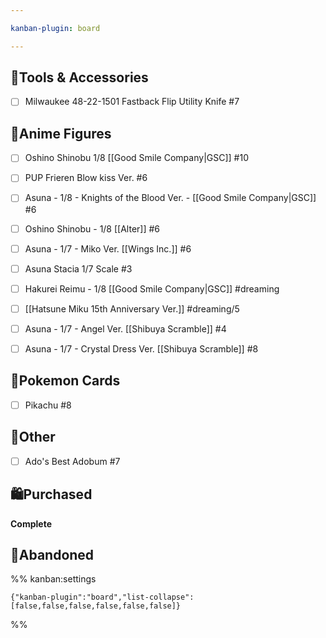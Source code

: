 ```yaml
---

kanban-plugin: board

---
```


## 🔧Tools & Accessories

- [ ] Milwaukee 48-22-1501 Fastback Flip Utility Knife #7


## 🧸Anime Figures

- [ ] Oshino Shinobu 1/8  [[Good Smile Company|GSC]] #10
- [ ] PUP Frieren Blow kiss Ver. #6
- [ ] Asuna - 1/8 - Knights of the Blood Ver. - [[Good Smile Company|GSC]] #6
- [ ] Oshino Shinobu - 1/8 [[Alter]] #6
- [ ] Asuna - 1/7 - Miko Ver. [[Wings Inc.]] #6
- [ ] Asuna Stacia 1/7 Scale #3
- [ ] Hakurei Reimu - 1/8 [[Good Smile Company|GSC]] #dreaming
- [ ] [[Hatsune Miku 15th Anniversary Ver.]] #dreaming/5
- [ ] Asuna - 1/7 - Angel Ver. [[Shibuya Scramble]] #4
- [ ] Asuna - 1/7 - Crystal Dress Ver. [[Shibuya Scramble]] #8


## 🎴Pokemon Cards

- [ ] Pikachu #8


## 🧾Other

- [ ] Ado's Best Adobum #7


## 🛍Purchased

**Complete**


## 🚫Abandoned





%% kanban:settings
```
{"kanban-plugin":"board","list-collapse":[false,false,false,false,false,false]}
```
%%